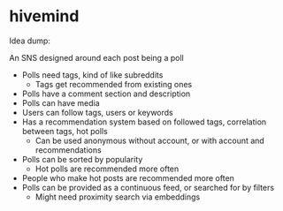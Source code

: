 # hivemind
Idea dump:

An SNS designed around each post being a poll

- Polls need tags, kind of like subreddits
  - Tags get recommended from existing ones
- Polls have a comment section and description
- Polls can have media
- Users can follow tags, users or keywords
- Has a recommendation system based on followed tags, correlation between tags, hot polls
  - Can be used anonymous without account, or with account and recommendations
- Polls can be sorted by popularity
  - Hot polls are recommended more often
- People who make hot posts are recommended more often
- Polls can be provided as a continuous feed, or searched for by filters
  - Might need proximity search via embeddings
